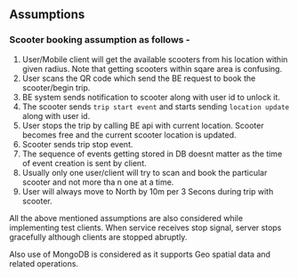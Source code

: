 ## Assumptions

### Scooter booking assumption as follows - 
1. User/Mobile client will get the available scooters from his location within given radius. Note that getting scooters within sqare area is confusing.
2. User scans the QR code which send the BE request to book the scooter/begin trip.
3. BE system sends notification to scooter along with user id to unlock it.
4. The scooter sends `trip start event` and starts sending `location update` along with user id.
5. User stops the trip by calling BE api with current location. Scooter becomes free and the current scooter location is updated.
6. Scooter sends trip stop event.
7. The sequence of events getting stored in DB doesnt matter as the time of event creation is sent by client.
8. Usually only one user/client will try to scan and book the particular scooter and not more tha n one at a time.
9. User will always move to North by 10m per 3 Secons during trip with scooter.

All the above mentioned assumptions are also considered while implementing test clients. When service receives stop signal, server stops gracefully although clients are stopped abruptly. 

Also use of MongoDB is considered as it supports Geo spatial data and related operations.